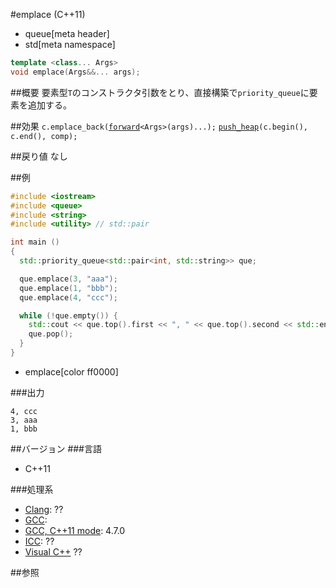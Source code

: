#emplace (C++11)
* queue[meta header]
* std[meta namespace]

```cpp
template <class... Args>
void emplace(Args&&... args);
```

##概要
要素型`T`のコンストラクタ引数をとり、直接構築で`priority_queue`に要素を追加する。


##効果
`c.emplace_back(`[`forward`](/reference/utility/forward.md)`<Args>(args)...);` 
[`push_heap`](/reference/algorithm/push_heap.md)`(c.begin(), c.end(), comp);`


##戻り値
なし


##例
```cpp
#include <iostream>
#include <queue>
#include <string>
#include <utility> // std::pair

int main ()
{
  std::priority_queue<std::pair<int, std::string>> que;

  que.emplace(3, "aaa");
  que.emplace(1, "bbb");
  que.emplace(4, "ccc");

  while (!que.empty()) {
    std::cout << que.top().first << ", " << que.top().second << std::endl;
    que.pop();
  }
}
```
* emplace[color ff0000]

###出力
```
4, ccc
3, aaa
1, bbb
```

##バージョン
###言語
- C++11

###処理系
- [Clang](/implementation.md#clang): ??
- [GCC](/implementation.md#gcc): 
- [GCC, C++11 mode](/implementation.md#gcc): 4.7.0
- [ICC](/implementation.md#icc): ??
- [Visual C++](/implementation.md#visual_cpp) ??

##参照


